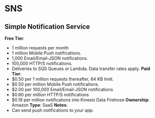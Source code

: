 # SNS
## Simple Notification Service
**Free Tier**: 
- 1 million requests per month
- 1 million Mobile Push notifications.
- 1,000 Email/Email-JSON notifications.
- 100,000 HTTP/S notifications.
- Deliveries to SQS Queues or Lambda. Data transfer rates apply.
**Paid Tier**: 
- $0.50 per 1 million requests thereafter, 64 KB limit.
- $0.50 per million Mobile Push notifications.
- $2.00 per 100,000 Email/Email-JSON notifications
- $0.60 per million HTTP/S notifications
- $0.19 per million notifications into Kinesis Data Firehose
**Ownership**: Amazon
**Type**: SaaS
**Notes**: 
- Can send push notifications to your app.
